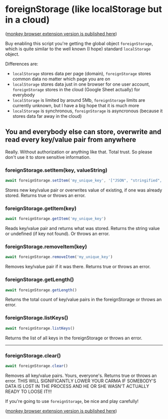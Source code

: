 # foreignStorage (like localStorage but in a cloud)

([monkey browser extension version is published here](https://greasyfork.org/en/scripts/440157-foreignstorage))

Buy enabling this script you're getting the global object `foreignStorage`, which is quite similar to the well known (I hope) standard `localStorage` object.

Differences are:

- `localStorage` stores data per page (domain), `foreignStorage` stores common data no matter which page you are on
- `localStorage` stores data just in one browser for one user account, `foreignStorage` stores in the cloud (Google Sheet actually) for everybody
- `localStorage` is limited by around 5Mb, `foreignStorage` limits are currently unknown, but I have a big hope that it is much more
- `localStorage` is synchronous, `foreignStorage` is asyncronous (because it stores data far away in the cloud)

## You and everybody else can store, overwrite and read every key/value pair from anywhere

Really. Without authorization or anything like that. Total trust. So please don't use it to store sensitive information.

### foreignStorage.setItem(key, valueString)

```js
await foreignStorage.setItem('my_unique_key', '["JSON", "stringified", "data", {"with": "some", "data": "in it"}]')
```

Stores new key/value pair or overwrites value of existing, if one was already stored. Returns true or throws an error.

### foreignStorage.getItem(key)

```js
await foreignStorage.getItem('my_unique_key')
```

Reads key/value pair and returns what was stored. Returns the string value or undefined (if key not found). Or throws an error.

### foreignStorage.removeItem(key)

```js
await foreignStorage.removeItem('my_unique_key')
```

Removes key/value pair if it was there. Returns true or throws an error.

### foreignStorage.getLength()

```js
await foreignStorage.getLength()
```

Returns the total count of key/value pairs in the foreignStorage or throws an error.

### foreignStorage.listKeys()

```js
await foreignStorage.listKeys()
```

Returns the list of all keys in the foreignStorage or throws an error.

---

### foreignStorage.clear()

```js
await foreignStorage.clear()
```

Removes all key/value pairs. Yours, everyone's. Returns true or throws an error.
THIS WILL SIGNIFICANTLY LOWER YOUR CARMA IF SOMEBODY'S DATA IS LOST IN THE PROCESS AND HE OR SHE WASN'T ACTUALLY READY TO LOOSE IT!!!

If you're going to use `foreignStorage`, be nice and play carefully!

([monkey browser extension version is published here](https://greasyfork.org/en/scripts/440157-foreignstorage))
